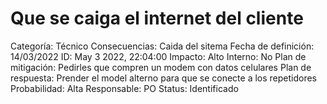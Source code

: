 # Que se caiga el internet del cliente

Categoría: Técnico
Consecuencias: Caida del sitema
Fecha de definición: 14/03/2022
ID: May 3 2022, 22:04:00
Impacto: Alto
Interno: No
Plan de mitigación: Pedirles que compren un modem con datos celulares
Plan de respuesta: Prender el model alterno para que se conecte a los repetidores
Probabilidad: Alta
Responsable: PO
Status: Identificado